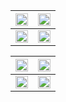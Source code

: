   | <a target="_blank" align="center"><img width="100%" height="100%" src="https://github-readme-stats.vercel.app/api?username=samuelrahmatuel&show_icons=true&hide_border=true&show_owner=true&title_color=ff6e96&theme=highcontrast&custom_title=Rahmatuel%20Samuel's%20GitHub%20Stats"/></a> | <a target="_blank" align="center"><img width="100%" height="100%" src="https://github-profile-summary-cards.vercel.app/api/cards/profile-details?username=samuelrahmatuel&theme=radical" /></a> |
  |---|---|
  | <a target="_blank" align="center"><img width="100%" height="100%" src="https://streak-stats.demolab.com?user=samuelrahmatuel&theme=highcontrast&hide_border=true&border_radius=5&date_format=j%20M%5B%20Y%5D" /></a> | <a target="_blank" align="center"><img width="100%" height="100%" src="https://github-readme-activity-graph.cyclic.app/graph?username=samuelrahmatuel&theme=react-dark&hide_border=true&title_color=ff6e96&line=ff6e96&point=F8D847&area=true&bg_color=141321" /></a> |

  | <a target="_blank" align="center"> <img width="100%" height="100%" src= "https://github-readme-stats.vercel.app/api/top-langs/?username=samuelrahmatuel&layout=compact&langs_count=10&theme=highcontrast&hide_border=true&custom_title=My%20Most%20Used%20Languages"></a> | <a target="_blank" align="center"><img width="100%" height="100%" src= "https://github-profile-summary-cards.vercel.app/api/cards/repos-per-language?username=samuelrahmatuel&theme=radical" alt=""></a> |
  |---|---|
  | <a href="https://github.com/samuelrahmatuel/projects" target="_blank" align="center"><img width="100%" height="100%" src= "https://github-readme-stats.vercel.app/api/pin/?username=samuelrahmatuel&repo=projects&show_owner=true&show_icons=true&theme=highcontrast"></a> | <a target="_blank" align="center"><img width="100%" height="100%" src= "https://github-profile-summary-cards.vercel.app/api/cards/productive-time?username=samuelrahmatuel&theme=radical&utcOffset=7"></a> |

